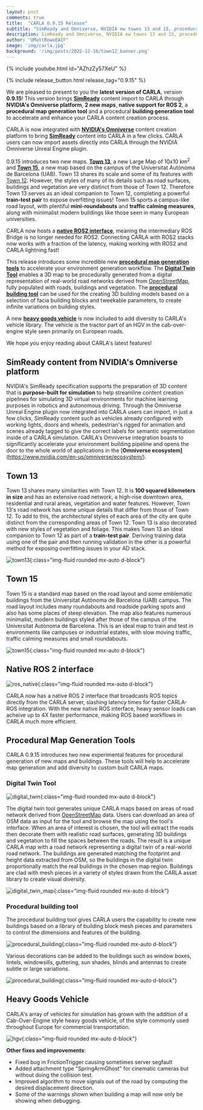 ```yaml
---
layout: post
comments: true
title:  "CARLA 0.9.15 Release"
subtitle: "SimReady and Omniverse, NVIDIA ew towns 13 and 15, procedural map generation, native ROS 2 integration"
description: SimReady and Omniverse, NVIDIA ew towns 13 and 15, procedural map generation, native ROS 2 integration"
author: "@MattRoweEAIF"
image: 'img/carla.jpg'
background: '/img/posts/2022-12-16/town12_banner.png'
---
```


{% include youtube.html id="AZhzZy57XeU" %}

{% include release_button.html release_tag="0.9.15" %}

We are pleased to present to you the __latest version of CARLA__, version __0.9.15__! This version brings [__SimReady__](#simready-content-from-nvidias-omniverse) content import to CARLA through __NVIDIA's Omniverse platform__, __2 new maps__, __native support for ROS 2__, a __procedural map generation tool__ and a procedural __building generation tool__ to accelerate and enhance your CARLA content creation process.

CARLA is now integrated with [__NVIDIA's Omniverse__](https://www.nvidia.com/en-us/omniverse/) content creation platform to bring [__SimReady__](https://docs.omniverse.nvidia.com/simready/latest/index.html) content into CARLA in a few clicks. CARLA users can now import assets directly into CARLA through the NVIDIA Omniverse Unreal Engine plugin. 

0.9.15 introduces two new maps. [__Town 13__](#town-13), a new Large Map of 10x10 km<sup>2</sup> and [__Town 15__](#town-15), a new map based on the campus of the Universitat Autònoma de Barcelona (UAB). Town 13 shares its scale and some of its features with [Town 12](/2022/12/23/release-0.9.14/#town-12). However, the styles of many of its details such as road surfaces, buildings and vegetation are very distinct from those of Town 12. Therefore Town 13 serves as an ideal companion to Town 12, completing a powerful __train-test pair__ to expose overfitting issues! Town 15 sports a campus-like road layout, with plentiful __mini-roundabouts__ and __traffic calming measures__, along with minimalist modern buildings like those seen in many European universities.  

CARLA now hosts a [__native ROS2 interface__](#native-ros-2-interface), meaning the intermediary ROS Bridge is no longer needed for ROS2. Connecting CARLA with ROS2 stacks now works with a fraction of the latency, making working with ROS2 and CARLA lightning fast! 

This release introduces some incredible new [__procedural map generation tools__](#procedural-map-generation-tools) to accelerate your environment generation workflow. The [__Digital Twin Tool__](#digital-twin-tool) enables a 3D map to be procedurally generated from a digital representation of real-world road networks derived from [OpenStreetMap](https://www.openstreetmap.org), fully populated with roads, buildings and vegetation. The [__procedural building tool__](#procedural-building-tool) can be used for the creating 3D building models based on a selection of facia building blocks and tweekable parameters, to create infinite variations on building styles. 

A new [__heavy goods vehicle__](#heavy-goods-vehicle) is now included to add diversity to CARLA's vehicle library. The vehicle is the tractor part of an HGV in the cab-over-engine style seen primarily on European roads.

We hope you enjoy reading about CARLA's latest features!

## SimReady content from NVIDIA's Omniverse platform

NVIDIA's SimReady specification supports the preparation of 3D content that is __purpose-built for simulation__ to help streamline content creation pipelines for simulating 3D virtual environments for machine learning purposes in robotics and autonomous driving. Through the Omniverse Unreal Engine plugin now integrated into CARLA users can import, in just a few clicks, SimReady content such as vehicles already configured with working lights, doors and wheels, pedestrian's rigged for animation and scenes already tagged to give the correct labels for semantic segmentation inside of a CARLA simulation. CARLA's Omniverse integration boasts to significantly accelerate your environment building pipeline and opens the door to the whole world of applications in the [__Omniverse ecosystem]__(https://www.nvidia.com/en-us/omniverse/ecosystem/). 

## Town 13

Town 13 shares many similarities with Town 12. It is __100 squared kilometers in size__ and has an extensive road network, a high-rise downtown area, residential and rural areas, vegetation and water features. However, Town 13's road network has some unique details that differ from those of Town 12. To add to this, the architectural styles of each area of the city are quite distinct from the corresponding areas of Town 12. Town 13 is also decorated with new styles of vegetation and foliage. This makes Town 13 an ideal companion to Town 12 as part of a __train-test pair__. Deriving training data using one of the pair and then running validation in the other is a powerful method for exposing overfitting issues in your AD stack.

![town13](/img/posts/2023-06-30/town13montage.webp){:class="img-fluid rounded mx-auto d-block"}

## Town 15

Town 15 is a standard map based on the road layout and some emblematic buildings from the Universitat Autònoma de Barcelona (UAB) campus. The road layout includes many roundabouts and roadside parking spots and also has some places of steep elevation. The map also features numerous minimalist, modern buildings styled after those of the campus of the Universitat Autònoma de Barcelona. This is an ideal map to train and test in environments like campuses or industrial estates, with slow moving traffic, traffic calming measures and small roundabouts. 

![town15](/img/posts/2023-06-30/town15montage.webp){:class="img-fluid rounded mx-auto d-block"}

## Native ROS 2 interface

![ros_native](/img/posts/2023-06-30/ros_carla.png){:class="img-fluid rounded mx-auto d-block"}

CARLA now has a native ROS 2 interface that broadcasts ROS topics directly from the CARLA server, slashing latency times for faster CARLA-ROS integration. With the new native ROS interface, heavy sensor loads can acheive up to 4X faster performance, making ROS based workflows in CARLA much more efficient. 

## Procedural Map Generation Tools

CARLA 0.9.15 introduces two new experimental features for procedural generation of new maps and buildings. These tools will help to accelerate map generation and add diversity to custom built CARLA maps. 

### Digital Twin Tool

![digital_twin](/img/posts/2023-06-30/digital_twin.jpg){:class="img-fluid rounded mx-auto d-block"}

The digital twin tool generates unique CARLA maps based on areas of road network derived from [OpenStreetMap](https://www.openstreetmap.org) data. Users can download an area of OSM data as input for the tool and browse the map using the tool's interface. When an area of interest is chosen, the tool will extract the roads then decorate them with realistic road surfaces, generating 3D buildings and vegetation to fill the spaces between the roads. The result is a unique CARLA map with a road network representing a digital twin of a real-world road network. The buildings are generated matching the footprint and height data extracted from OSM, so the buildings in the digital twin proportionally match the real buildings in the chosen map region. Buildings are clad with mesh pieces in a variety of styles drawn from the CARLA asset library to create visual diversity. 

![digital_twin_map](/img/posts/2023-06-30/digital_twin_map.png){:class="img-fluid rounded mx-auto d-block"}

### Procedural building tool

The procedural building tool gives CARLA users the capability to create new buildings based on a library of building block mesh pieces and parameters to control the dimensions and features of the building.  

![procedural_building](/img/posts/2023-06-30/pb_building_parts.png){:class="img-fluid rounded mx-auto d-block"}

Various decorations can be added to the buildings such as window boxes, lintels, windowsills, guttering, sun shades, blinds and antennas to create subtle or large variations.

![procedural_building](/img/posts/2023-06-30/pb_detail_variations.webp){:class="img-fluid rounded mx-auto d-block"}

## Heavy Goods Vehicle

CARLA's array of vehicles for simulation has grown with the addition of a Cab-Over-Engine style heavy goods vehicle, of the style commonly used throughout Europe for commercial transportation. 

![hgv](/img/posts/2022-12-16/6_wheel_truck.png){:class="img-fluid rounded mx-auto d-block"}

__Other fixes and improvements__:

* Fixed bug in FrictionTrigger causing sometimes server segfault
* Added attachment type "SpringArmGhost" for cinematic cameras but without doing the collision test.
* Improved algorithm to move signals out of the road by computing the desired displacement direction.
* Some of the warnings shown when building a map will now only be showing when debugging.




